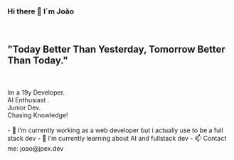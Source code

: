 ### Hi there 👋 I´m João
<br>

<h2>"Today Better Than Yesterday, Tomorrow Better Than Today."</h2>
<br><br>
Im a 19y Developer. 
<br>
AI Enthusiast . 
<br>
Junior Dev. 
<br>
Chasing Knowledge!
<br>
<br>
- 🔭 I’m currently working as a web developer but i actually use to be a full stack dev
- 🌱 I’m currently learning about AI and fullstack dev
- 📫 Contact me: joao@jpex.dev
